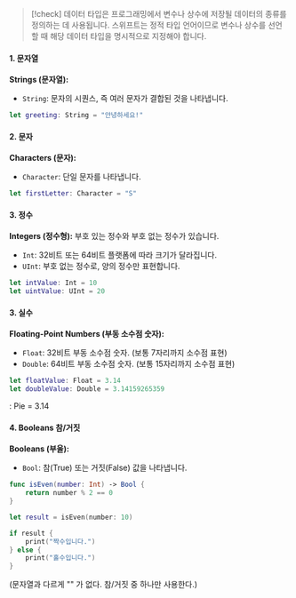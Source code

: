 > [!check]
> 데이터 타입은 프로그래밍에서 변수나 상수에 저장될 데이터의 종류를 정의하는 데 사용됩니다. 
스위프트는 정적 타입 언어이므로 변수나 상수를 선언할 때 해당 데이터 타입을 명시적으로 지정해야 합니다.

#### 1. 문자열

**Strings (문자열):**

- `String`: 문자의 시퀀스, 즉 여러 문자가 결합된 것을 나타냅니다.
```Swift
let greeting: String = "안녕하세요!"
```

#### 2.  문자

**Characters (문자):**

- `Character`: 단일 문자를 나타냅니다.
```Swift
let firstLetter: Character = "S"
```

#### 3. 정수

 **Integers (정수형):** 부호 있는 정수와 부호 없는 정수가 있습니다.

- `Int`: 32비트 또는 64비트 플랫폼에 따라 크기가 달라집니다.
- `UInt`: 부호 없는 정수로, 양의 정수만 표현합니다.
```swift
let intValue: Int = 10
let uintValue: UInt = 20
```

#### 3. 실수

**Floating-Point Numbers (부동 소수점 숫자):**

- `Float`: 32비트 부동 소수점 숫자. (보통 7자리까지 소수점 표현)
- `Double`: 64비트 부동 소수점 숫자. (보통 15자리까지 소수점 표현)
```Swift
let floatValue: Float = 3.14 
let doubleValue: Double = 3.14159265359
```

: Pie = 3.14

#### 4. Booleans 참/거짓

**Booleans (부울):**

- `Bool`: 참(True) 또는 거짓(False) 값을 나타냅니다.
```Swift
func isEven(number: Int) -> Bool {
    return number % 2 == 0
}

let result = isEven(number: 10)

if result {
    print("짝수입니다.")
} else {
    print("홀수입니다.")
}
```

(문자열과 다르게 "" 가 없다. 참/거짓 중 하나만 사용한다.)
